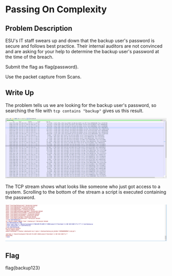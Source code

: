 # Passing On Complexity

## Problem Description

ESU's IT staff swears up and down that the backup user's password is secure and follows best practice. Their internal auditors are not convinced and are asking for your help to determine the backup user's password at the time of the breach.

Submit the flag as flag{password}.

Use the packet capture from Scans.

## Write Up

The problem tells us we are looking for the backup user's password, so searching the file with `tcp contains "backup"` gives us this result.

![PCAP filtered for backup](backupFiltered.PNG "Backup filter in place")


The TCP stream shows what looks like someone who just got access to a system. Scrolling to the bottom of the stream a script is executed containing the password.

![PCAP with backup password](backupPassword.PNG "Backup password shown")

## Flag

flag{backup123}

